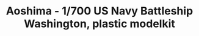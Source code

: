 ---
layout: product
title: "Aoshima - 1/700 US Navy Battleship Washington, plastic modelkit"
price: "TBA" 
desc: "N/A"
img_path: "/assets/img/AO46012.webp"
brand: "N/A"
available: false
special_offer: false
new: false
soon: false
cat: "010000"
subcat: "013700"
subsubcat: "0N/A"
sifra: "AO46012"
popular: false
---